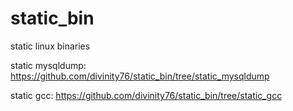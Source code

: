 # static_bin
static linux binaries

static mysqldump: https://github.com/divinity76/static_bin/tree/static_mysqldump

static gcc: https://github.com/divinity76/static_bin/tree/static_gcc
